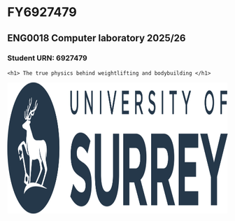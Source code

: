 # FY6927479
<!DOCTYPE html>
<html>
  <head>
    <h2> <b> ENG0018 Computer laboratory 2025/26 </b> </h2>
    <h3> Student URN: 6927479 </h3>
    
    <h1> The true physics behind weightlifting and bodybuilding </h1>
  </head>
  <img src= "WebBanner2023.png" alt ="banner" width = "900" height = "300" />
  






















</html>
